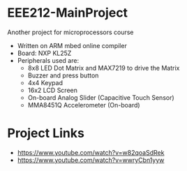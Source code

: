 # EEE212-MainProject
Another project for microprocessors course
  
* Written on ARM mbed online compiler
* Board: NXP KL25Z 
* Peripherals used are:
  * 8x8 LED Dot Matrix and MAX7219 to drive the Matrix
  * Buzzer and press button
  * 4x4 Keypad
  * 16x2 LCD Screen
  * On-board Analog Slider (Capacitive Touch Sensor)
  * MMA8451Q Accelerometer (On-board)

# Project Links
* https://www.youtube.com/watch?v=w82qoaSdRek
* https://www.youtube.com/watch?v=wwryCbn1yyw

